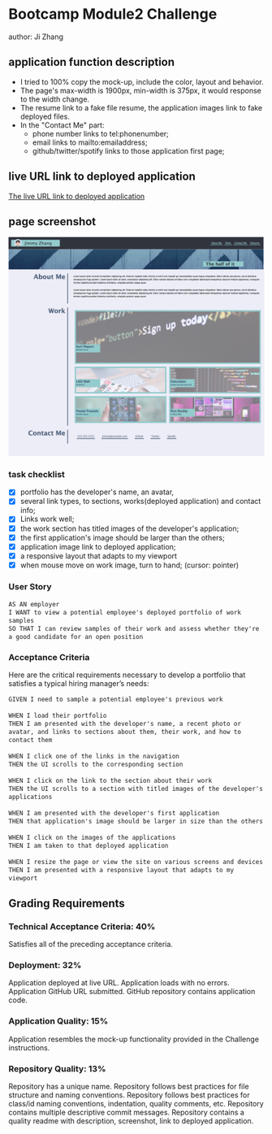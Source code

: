 # Bootcamp Module2 Challenge 
author: Ji Zhang  

## application function description

* I tried to 100% copy the mock-up, include the color, layout and behavior.
* The page's max-width is 1900px, min-width is 375px, it would response to the width change.
* The resume link to a fake file resume, the application images link to fake deployed files.
* In the "Contact Me" part:
    * phone number links to tel:phonenumber;
    * email links to mailto:emailaddress;
    * github/twitter/spotify links to those application first page;


## live URL link to deployed application

[The live URL link to deployed application](https://jizhang80.github.io/bootcamp-jz-module2/)

## page screenshot

![Page Screenshot](./assets/img/pagescreenshot.jpg)

### task checklist
- [X] portfolio has the developer's name, an avatar, 
- [X] several link types, to sections, works(deployed application) and contact info;
- [X] Links work well;
- [X] the work section has titled images of the developer's application; 
- [X] the first application's image should be larger than the others;
- [X] application image link to deployed application;
- [X] a responsive layout that adapts to my viewport
- [X] when mouse move on work image, turn to hand; (cursor: pointer)

### User Story

```
AS AN employer
I WANT to view a potential employee's deployed portfolio of work samples
SO THAT I can review samples of their work and assess whether they're a good candidate for an open position
```


### Acceptance Criteria

Here are the critical requirements necessary to develop a portfolio that satisfies a typical hiring manager’s needs:

```
GIVEN I need to sample a potential employee's previous work  

WHEN I load their portfolio
THEN I am presented with the developer's name, a recent photo or avatar, and links to sections about them, their work, and how to contact them

WHEN I click one of the links in the navigation
THEN the UI scrolls to the corresponding section

WHEN I click on the link to the section about their work
THEN the UI scrolls to a section with titled images of the developer's applications

WHEN I am presented with the developer's first application
THEN that application's image should be larger in size than the others

WHEN I click on the images of the applications
THEN I am taken to that deployed application

WHEN I resize the page or view the site on various screens and devices
THEN I am presented with a responsive layout that adapts to my viewport
```

## Grading Requirements
### Technical Acceptance Criteria: 40%
Satisfies all of the preceding acceptance criteria.

### Deployment: 32%
Application deployed at live URL.
Application loads with no errors.
Application GitHub URL submitted.
GitHub repository contains application code.

### Application Quality: 15%
Application resembles the mock-up functionality provided in the Challenge instructions.

### Repository Quality: 13%
Repository has a unique name.
Repository follows best practices for file structure and naming conventions.
Repository follows best practices for class/id naming conventions, indentation, quality comments, etc.
Repository contains multiple descriptive commit messages.
Repository contains a quality readme with description, screenshot, link to deployed application.
